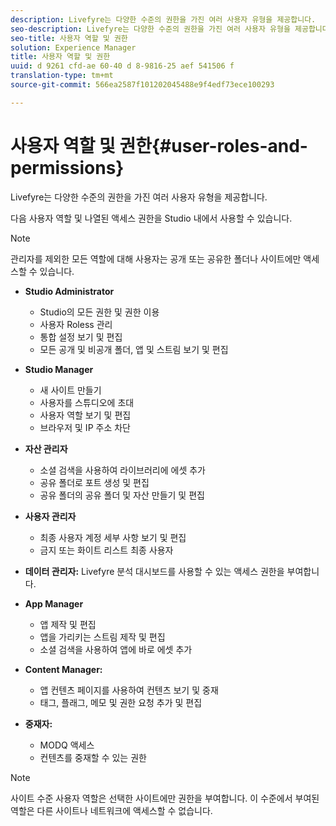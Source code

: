 ```yaml
---
description: Livefyre는 다양한 수준의 권한을 가진 여러 사용자 유형을 제공합니다.
seo-description: Livefyre는 다양한 수준의 권한을 가진 여러 사용자 유형을 제공합니다.
seo-title: 사용자 역할 및 권한
solution: Experience Manager
title: 사용자 역할 및 권한
uuid: d 9261 cfd-ae 60-40 d 8-9816-25 aef 541506 f
translation-type: tm+mt
source-git-commit: 566ea2587f101202045488e9f4edf73ece100293

---
```



# 사용자 역할 및 권한{#user-roles-and-permissions}

Livefyre는 다양한 수준의 권한을 가진 여러 사용자 유형을 제공합니다.

다음 사용자 역할 및 나열된 액세스 권한을 Studio 내에서 사용할 수 있습니다.

>[!NOTE]
>
>관리자를 제외한 모든 역할에 대해 사용자는 공개 또는 공유한 폴더나 사이트에만 액세스할 수 있습니다.

* **Studio Administrator**
   * Studio의 모든 권한 및 권한 이용
   * 사용자 Roless 관리
   * 통합 설정 보기 및 편집
   * 모든 공개 및 비공개 폴더, 앱 및 스트림 보기 및 편집

* **Studio Manager**
   * 새 사이트 만들기
   * 사용자를 스튜디오에 초대
   * 사용자 역할 보기 및 편집
   * 브라우저 및 IP 주소 차단

* **자산 관리자**
   * 소셜 검색을 사용하여 라이브러리에 에셋 추가
   * 공유 폴더로 포트 생성 및 편집
   * 공유 폴더의 공유 폴더 및 자산 만들기 및 편집

* **사용자 관리자**
   * 최종 사용자 계정 세부 사항 보기 및 편집
   * 금지 또는 화이트 리스트 최종 사용자

* **데이터 관리자:** Livefyre 분석 대시보드를 사용할 수 있는 액세스 권한을 부여합니다.
* **App Manager**
   * 앱 제작 및 편집
   * 앱을 가리키는 스트림 제작 및 편집
   * 소셜 검색을 사용하여 앱에 바로 에셋 추가

* **Content Manager:**
   * 앱 컨텐츠 페이지를 사용하여 컨텐츠 보기 및 중재
   * 태그, 플래그, 메모 및 권한 요청 추가 및 편집

* **중재자:**
   * MODQ 액세스
   * 컨텐츠를 중재할 수 있는 권한

>[!NOTE]
>
>사이트 수준 사용자 역할은 선택한 사이트에만 권한을 부여합니다. 이 수준에서 부여된 역할은 다른 사이트나 네트워크에 액세스할 수 없습니다.
